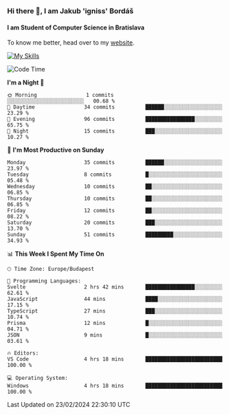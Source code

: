 ### Hi there 👋, I am Jakub 'igniss' Bordáš

#### I am Student of Computer Science in Bratislava
To know me better, head over to my [website](https://bordas.sk).

[![My Skills](https://skillicons.dev/icons?i=js,html,css,figma,svelte,java,kotlin,python,postgresql,typescript,nest,nodejs)](https://bordas.sk)


<!--START_SECTION:waka-->
![Code Time](http://img.shields.io/badge/Code%20Time-1%2C412%20hrs%2016%20mins-blue)

**I'm a Night 🦉** 

```text
🌞 Morning                1 commits           ░░░░░░░░░░░░░░░░░░░░░░░░░   00.68 % 
🌆 Daytime                34 commits          ██████░░░░░░░░░░░░░░░░░░░   23.29 % 
🌃 Evening                96 commits          ████████████████░░░░░░░░░   65.75 % 
🌙 Night                  15 commits          ███░░░░░░░░░░░░░░░░░░░░░░   10.27 % 
```
📅 **I'm Most Productive on Sunday** 

```text
Monday                   35 commits          ██████░░░░░░░░░░░░░░░░░░░   23.97 % 
Tuesday                  8 commits           █░░░░░░░░░░░░░░░░░░░░░░░░   05.48 % 
Wednesday                10 commits          ██░░░░░░░░░░░░░░░░░░░░░░░   06.85 % 
Thursday                 10 commits          ██░░░░░░░░░░░░░░░░░░░░░░░   06.85 % 
Friday                   12 commits          ██░░░░░░░░░░░░░░░░░░░░░░░   08.22 % 
Saturday                 20 commits          ███░░░░░░░░░░░░░░░░░░░░░░   13.70 % 
Sunday                   51 commits          █████████░░░░░░░░░░░░░░░░   34.93 % 
```


📊 **This Week I Spent My Time On** 

```text
🕑︎ Time Zone: Europe/Budapest

💬 Programming Languages: 
Svelte                   2 hrs 42 mins       ████████████████░░░░░░░░░   62.61 % 
JavaScript               44 mins             ████░░░░░░░░░░░░░░░░░░░░░   17.15 % 
TypeScript               27 mins             ███░░░░░░░░░░░░░░░░░░░░░░   10.74 % 
Prisma                   12 mins             █░░░░░░░░░░░░░░░░░░░░░░░░   04.71 % 
JSON                     9 mins              █░░░░░░░░░░░░░░░░░░░░░░░░   03.61 % 

🔥 Editors: 
VS Code                  4 hrs 18 mins       █████████████████████████   100.00 % 

💻 Operating System: 
Windows                  4 hrs 18 mins       █████████████████████████   100.00 % 
```


 Last Updated on 23/02/2024 22:30:10 UTC
<!--END_SECTION:waka-->
